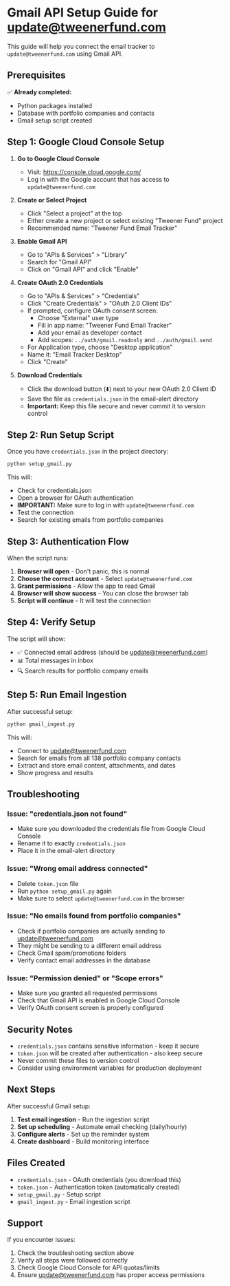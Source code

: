 # Gmail API Setup Guide for update@tweenerfund.com

This guide will help you connect the email tracker to `update@tweenerfund.com` using Gmail API.

## Prerequisites

✅ **Already completed:**
- Python packages installed
- Database with portfolio companies and contacts
- Gmail setup script created

## Step 1: Google Cloud Console Setup

1. **Go to Google Cloud Console**
   - Visit: https://console.cloud.google.com/
   - Log in with the Google account that has access to `update@tweenerfund.com`

2. **Create or Select Project**
   - Click "Select a project" at the top
   - Either create a new project or select existing "Tweener Fund" project
   - Recommended name: "Tweener Fund Email Tracker"

3. **Enable Gmail API**
   - Go to "APIs & Services" > "Library"
   - Search for "Gmail API"
   - Click on "Gmail API" and click "Enable"

4. **Create OAuth 2.0 Credentials**
   - Go to "APIs & Services" > "Credentials"
   - Click "Create Credentials" > "OAuth 2.0 Client IDs"
   - If prompted, configure OAuth consent screen:
     - Choose "External" user type
     - Fill in app name: "Tweener Fund Email Tracker"
     - Add your email as developer contact
     - Add scopes: `../auth/gmail.readonly` and `../auth/gmail.send`
   - For Application type, choose "Desktop application"
   - Name it: "Email Tracker Desktop"
   - Click "Create"

5. **Download Credentials**
   - Click the download button (⬇️) next to your new OAuth 2.0 Client ID
   - Save the file as `credentials.json` in the email-alert directory
   - **Important:** Keep this file secure and never commit it to version control

## Step 2: Run Setup Script

Once you have `credentials.json` in the project directory:

```bash
python setup_gmail.py
```

This will:
- Check for credentials.json
- Open a browser for OAuth authentication
- **IMPORTANT:** Make sure to log in with `update@tweenerfund.com`
- Test the connection
- Search for existing emails from portfolio companies

## Step 3: Authentication Flow

When the script runs:

1. **Browser will open** - Don't panic, this is normal
2. **Choose the correct account** - Select `update@tweenerfund.com`
3. **Grant permissions** - Allow the app to read Gmail
4. **Browser will show success** - You can close the browser tab
5. **Script will continue** - It will test the connection

## Step 4: Verify Setup

The script will show:
- ✅ Connected email address (should be update@tweenerfund.com)
- 📊 Total messages in inbox
- 🔍 Search results for portfolio company emails

## Step 5: Run Email Ingestion

After successful setup:

```bash
python gmail_ingest.py
```

This will:
- Connect to update@tweenerfund.com
- Search for emails from all 138 portfolio company contacts
- Extract and store email content, attachments, and dates
- Show progress and results

## Troubleshooting

### Issue: "credentials.json not found"
- Make sure you downloaded the credentials file from Google Cloud Console
- Rename it to exactly `credentials.json`
- Place it in the email-alert directory

### Issue: "Wrong email address connected"
- Delete `token.json` file
- Run `python setup_gmail.py` again
- Make sure to select `update@tweenerfund.com` in the browser

### Issue: "No emails found from portfolio companies"
- Check if portfolio companies are actually sending to update@tweenerfund.com
- They might be sending to a different email address
- Check Gmail spam/promotions folders
- Verify contact email addresses in the database

### Issue: "Permission denied" or "Scope errors"
- Make sure you granted all requested permissions
- Check that Gmail API is enabled in Google Cloud Console
- Verify OAuth consent screen is properly configured

## Security Notes

- `credentials.json` contains sensitive information - keep it secure
- `token.json` will be created after authentication - also keep secure
- Never commit these files to version control
- Consider using environment variables for production deployment

## Next Steps

After successful Gmail setup:

1. **Test email ingestion** - Run the ingestion script
2. **Set up scheduling** - Automate email checking (daily/hourly)
3. **Configure alerts** - Set up the reminder system
4. **Create dashboard** - Build monitoring interface

## Files Created

- `credentials.json` - OAuth credentials (you download this)
- `token.json` - Authentication token (automatically created)
- `setup_gmail.py` - Setup script
- `gmail_ingest.py` - Email ingestion script

## Support

If you encounter issues:
1. Check the troubleshooting section above
2. Verify all steps were followed correctly
3. Check Google Cloud Console for API quotas/limits
4. Ensure update@tweenerfund.com has proper access permissions 